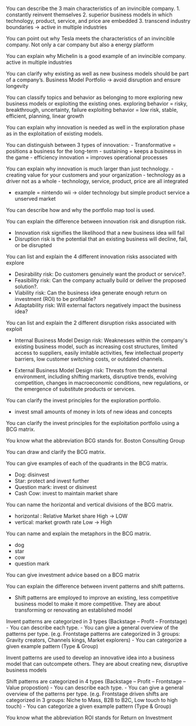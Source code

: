 You can describe the 3 main characteristics of an invincible company.
	1. constantly reinvent themselves
	2. superior business models in which technology, product, service, and price are embedded
	3. transcend industry boundaries -> active in multiple industries

You can point out why Tesla meets the characteristics of an invincible company.
	Not only a car company but also a energy platform

You can explain why Michelin is a good example of an invincible company.
	active in multiple industries

You can clarify why existing as well as new business models should be part of a company’s.
	Business Model Portfolio -> avoid disruption and ensure longevity

You can classify topics and behavior as belonging to more exploring new business models or exploiting the existing ones.
	exploring behavior = risky, breakthrough, uncertainty, failure
	exploiting behavior = low risk, stable, efficient, planning, linear growth

You can explain why innovation is needed as well in the exploration phase as in the exploitation of existing models.

You can distinguish between 3 types of innovation:
	- Transformative = positions a business for the long-term
	- sustaining = keeps a business in the game
	- efficiency innovation = improves operational processes

You can explain why innovation is much larger than just technology.
	- creating value for your customers and your organization
	- technology as a driver not as a whole
	- technology, service, product, price are all integrated
- example = nintendo wii -> older technology but simple product service a unserved market

You can describe how and why the portfolio map tool is used.

You can explain the difference between innovation risk and disruption risk.
- Innovation risk signifies the likelihood that a new business idea will fail
- Disruption risk is the potential that an existing business will decline, fail, or be disrupted

You can list and explain the 4 different innovation risks associated with explore
- Desirability risk: Do customers genuinely want the product or service?.
- Feasibility risk: Can the company actually build or deliver the proposed solution?.
- Viability risk: Can the business idea generate enough return on investment (ROI) to be profitable?
- Adaptability risk: Will external factors negatively impact the business idea?

You can list and explain the 2 different disruption risks associated with exploit
- Internal Business Model Design risk: Weaknesses within the company's existing business model, such as increasing cost structures, limited access to suppliers, easily imitable activities, few intellectual property barriers, low customer switching costs, or outdated channels.

- External Business Model Design risk: Threats from the external environment, including shifting markets, disruptive trends, evolving competition, changes in macroeconomic conditions, new regulations, or the emergence of substitute products or services.

You can clarify the invest principles for the exploration portfolio.
- invest small amounts of money in lots of new ideas and concepts

You can clarify the invest principles for the exploitation portfolio using a BCG matrix.


You know what the abbreviation BCG stands for.
	Boston Consulting Group

You can draw and clarify the BCG matrix.

You can give examples of each of the quadrants in the BCG matrix.
- Dog: disinvest
- Star: protect and invest further
- Question mark: invest or disinvest
- Cash Cow: invest to maintain market share

You can name the horizontal and vertical divisions of the BCG matrix.
- horizontal : Relative Market share High -> LOW
- vertical: market growth rate Low -> High

You can name and explain the metaphors in the BCG matrix.
- dog
- star
- cow
- question mark

You can give investment advice based on a BCG matrix

You can explain the difference between invent patterns and shift patterns.
- Shift patterns are employed to improve an existing, less competitive business model to make it more competitive. They are about transforming or renovating an established model

Invent patterns are categorized in 3 types (Backstage – Profit – Frontstage)
    - You can describe each type.
    - You can give a general overview of the patterns per type. (e.g. Frontstage patterns are categorized in 3 groups: Gravity creators, Channels kings, Market explorers)
    - You can categorize a given example pattern (Type & Group)

Invent patterns are used to develop an innovative idea into a business model that can outcompete others. They are about creating new, disruptive business models

Shift patterns are categorized in 4 types (Backstage – Profit – Frontstage – Value propostion)
    - You can describe each type.
    - You can give a general overview of the patterns per type. (e.g. Frontstage driven shifts are categorized in 3 groups: Niche to Mass, B2B to B2C, Low touch to high touch)
    - You can categorize a given example pattern (Type & Group)


You know what the abbreviation ROI stands for
	Return on Investment